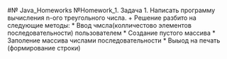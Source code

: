 #№ Java_Homeworks
№Homework_1. Задача 1. Написать программу вычисления n-ого треугольного числа.
            + Решение разбито на следующие методы:
              * Ввод чмсла(колличестово элементов последовательности) пользователем
              * Создание пустого массива 
              * Заполение массива числами последовательности
              * Выыод на печать (формирование строки)
